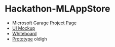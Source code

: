 # Hackathon-MLAppStore
* Microsoft Garage [Project Page](https://hackbox.microsoft.com/project/3973)
* [UI Mockup](https://app.moqups.com/MVZ6v0Jntljk4M1TA1t3vdZLvqxx5LWC/view/page/a2a00afc0)
* [Whiteboard](https://microsoft-my.sharepoint.com/:wb:/p/hiramfleitas/EXQPYU5wt2FCsKKM8noFL3kBrBjIjxF2903HhXmCIQLwJg?e=bpnyj7)
* [Prototype](https://mlappstore505.myshopify.com) oldigh
